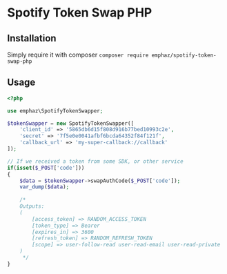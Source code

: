 # Spotify Token Swap PHP

## Installation
Simply require it with composer
`composer require emphaz/spotify-token-swap-php`

## Usage
```php
<?php

use emphaz\SpotifyTokenSwapper;

$tokenSwapper = new SpotifyTokenSwapper([
    'client_id' => '5865db6d15f808d916b77bed10993c2e',
    'secret' => '7f5e0e0041afbf6bcda64352f84f121f',
    'callback_url' => 'my-super-callback://callback'
]);

// If we received a token from some SDK, or other service
if(isset($_POST['code']))
{
    $data = $tokenSwapper->swapAuthCode($_POST['code']);
    var_dump($data);
    
    /*
    Outputs:
    (
        [access_token] => RANDOM_ACCESS_TOKEN
        [token_type] => Bearer
        [expires_in] => 3600
        [refresh_token] => RANDOM_REFRESH_TOKEN
        [scope] => user-follow-read user-read-email user-read-private
    )
     */
}
```